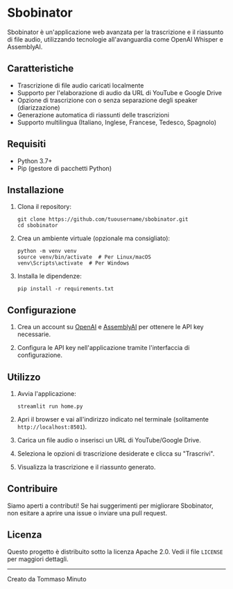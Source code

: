# Sbobinator

Sbobinator è un'applicazione web avanzata per la trascrizione e il riassunto di file audio, utilizzando tecnologie all'avanguardia come OpenAI Whisper e AssemblyAI.

## Caratteristiche

- Trascrizione di file audio caricati localmente
- Supporto per l'elaborazione di audio da URL di YouTube e Google Drive
- Opzione di trascrizione con o senza separazione degli speaker (diarizzazione)
- Generazione automatica di riassunti delle trascrizioni
- Supporto multilingua (Italiano, Inglese, Francese, Tedesco, Spagnolo)

## Requisiti

- Python 3.7+
- Pip (gestore di pacchetti Python)

## Installazione

1. Clona il repository:
   ```
   git clone https://github.com/tuousername/sbobinator.git
   cd sbobinator
   ```

2. Crea un ambiente virtuale (opzionale ma consigliato):
   ```
   python -m venv venv
   source venv/bin/activate  # Per Linux/macOS
   venv\Scripts\activate  # Per Windows
   ```

3. Installa le dipendenze:
   ```
   pip install -r requirements.txt
   ```

## Configurazione

1. Crea un account su [OpenAI](https://openai.com/) e [AssemblyAI](https://www.assemblyai.com/) per ottenere le API key necessarie.

2. Configura le API key nell'applicazione tramite l'interfaccia di configurazione.

## Utilizzo

1. Avvia l'applicazione:
   ```
   streamlit run home.py
   ```

2. Apri il browser e vai all'indirizzo indicato nel terminale (solitamente `http://localhost:8501`).

3. Carica un file audio o inserisci un URL di YouTube/Google Drive.

4. Seleziona le opzioni di trascrizione desiderate e clicca su "Trascrivi".

5. Visualizza la trascrizione e il riassunto generato.

## Contribuire

Siamo aperti a contributi! Se hai suggerimenti per migliorare Sbobinator, non esitare a aprire una issue o inviare una pull request.

## Licenza

Questo progetto è distribuito sotto la licenza Apache 2.0. Vedi il file `LICENSE` per maggiori dettagli.

---

Creato da Tommaso Minuto
